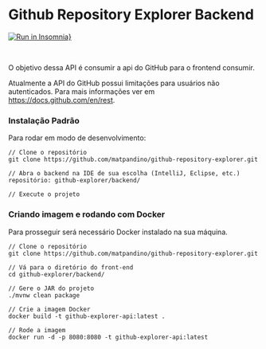 # Github Repository Explorer Backend 

[![Run in Insomnia}](https://insomnia.rest/images/run.svg)](https://insomnia.rest/run/?label=Github%20Explorer%20Api&uri=https%3A%2F%2Fgithub.com%2Fmatpandino%2Fgithub-repository-explorer%2Ftree%2Fmaster%2Fbackend%2F.github%2FInsomnia_github-repository-explorer.json)

<br>

O objetivo dessa API é consumir a api do GitHub para o frontend consumir.

Atualmente a API do GitHub possui limitações para usuários não autenticados. Para mais informações ver em https://docs.github.com/en/rest.

### Instalação Padrão

Para rodar em modo de desenvolvimento:

```
// Clone o repositório
git clone https://github.com/matpandino/github-repository-explorer.git

// Abra o backend na IDE de sua escolha (IntelliJ, Eclipse, etc.) 
repositório: github-explorer/backend/

// Execute o projeto
```

### Criando imagem e rodando com Docker

Para prosseguir será necessário Docker instalado na sua máquina.

```
// Clone o repositório
git clone https://github.com/matpandino/github-repository-explorer.git

// Vá para o diretório do front-end
cd github-explorer/backend/

// Gere o JAR do projeto
./mvnw clean package

// Crie a imagem Docker
docker build -t github-explorer-api:latest .

// Rode a imagem
docker run -d -p 8080:8080 -t github-explorer-api:latest
```
